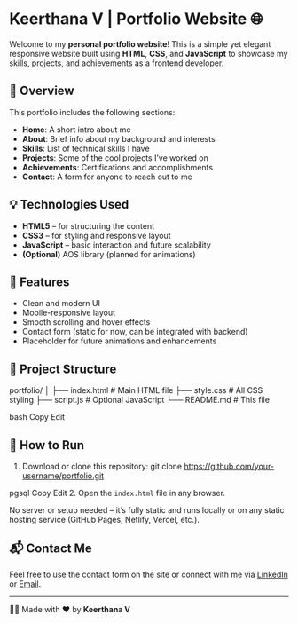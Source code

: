 # Keerthana V | Portfolio Website 🌐

Welcome to my **personal portfolio website**! This is a simple yet elegant responsive website built using **HTML**, **CSS**, and **JavaScript** to showcase my skills, projects, and achievements as a frontend developer.

## 📌 Overview

This portfolio includes the following sections:

- **Home**: A short intro about me
- **About**: Brief info about my background and interests
- **Skills**: List of technical skills I have
- **Projects**: Some of the cool projects I’ve worked on
- **Achievements**: Certifications and accomplishments
- **Contact**: A form for anyone to reach out to me

## 💡 Technologies Used

- **HTML5** – for structuring the content
- **CSS3** – for styling and responsive layout
- **JavaScript** – basic interaction and future scalability
- **(Optional)** AOS library (planned for animations)

## 🎯 Features

- Clean and modern UI
- Mobile-responsive layout
- Smooth scrolling and hover effects
- Contact form (static for now, can be integrated with backend)
- Placeholder for future animations and enhancements

## 📁 Project Structure

portfolio/
│
├── index.html # Main HTML file
├── style.css # All CSS styling
├── script.js # Optional JavaScript
└── README.md # This file

bash
Copy
Edit

## 🚀 How to Run

1. Download or clone this repository:
git clone https://github.com/your-username/portfolio.git

pgsql
Copy
Edit
2. Open the `index.html` file in any browser.

No server or setup needed – it’s fully static and runs locally or on any static hosting service (GitHub Pages, Netlify, Vercel, etc.).

## 📬 Contact Me

Feel free to use the contact form on the site or connect with me via [LinkedIn](#) or [Email](#).

---

🧑‍💻 Made with ❤️ by **Keerthana V**
